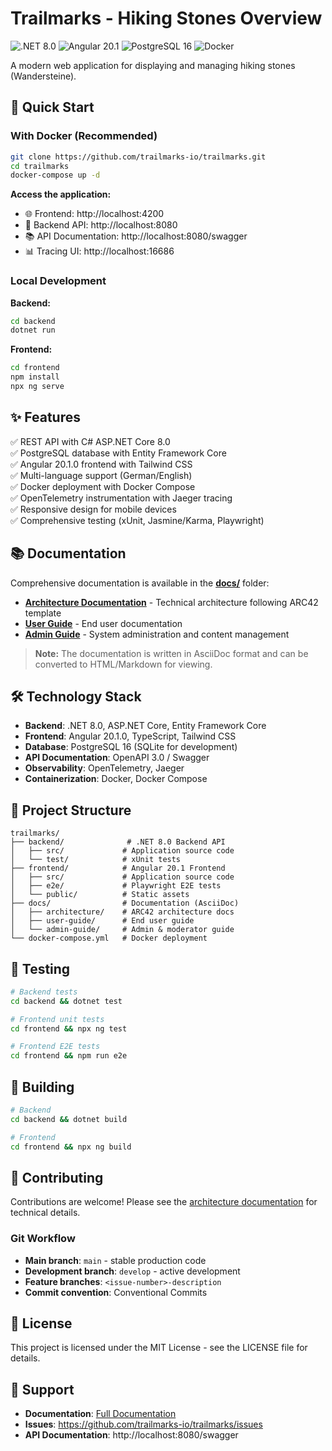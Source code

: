 # Trailmarks - Hiking Stones Overview

![.NET 8.0](https://img.shields.io/badge/.NET-8.0-512BD4?logo=dotnet)
![Angular 20.1](https://img.shields.io/badge/Angular-20.1-DD0031?logo=angular)
![PostgreSQL 16](https://img.shields.io/badge/PostgreSQL-16-336791?logo=postgresql)
![Docker](https://img.shields.io/badge/Docker-Compose-2496ED?logo=docker)

A modern web application for displaying and managing hiking stones (Wandersteine).

## 🚀 Quick Start

### With Docker (Recommended)

```bash
git clone https://github.com/trailmarks-io/trailmarks.git
cd trailmarks
docker-compose up -d
```

**Access the application:**
- 🌐 Frontend: http://localhost:4200
- 🔌 Backend API: http://localhost:8080
- 📚 API Documentation: http://localhost:8080/swagger
- 📊 Tracing UI: http://localhost:16686

### Local Development

**Backend:**
```bash
cd backend
dotnet run
```

**Frontend:**
```bash
cd frontend
npm install
npx ng serve
```

## ✨ Features

✅ REST API with C# ASP.NET Core 8.0  
✅ PostgreSQL database with Entity Framework Core  
✅ Angular 20.1.0 frontend with Tailwind CSS  
✅ Multi-language support (German/English)  
✅ Docker deployment with Docker Compose  
✅ OpenTelemetry instrumentation with Jaeger tracing  
✅ Responsive design for mobile devices  
✅ Comprehensive testing (xUnit, Jasmine/Karma, Playwright)

## 📚 Documentation

Comprehensive documentation is available in the **[docs/](docs/)** folder:

- **[Architecture Documentation](docs/architecture/index.adoc)** - Technical architecture following ARC42 template
- **[User Guide](docs/user-guide/index.adoc)** - End user documentation
- **[Admin Guide](docs/admin-guide/index.adoc)** - System administration and content management

> **Note:** The documentation is written in AsciiDoc format and can be converted to HTML/Markdown for viewing.

## 🛠️ Technology Stack

- **Backend**: .NET 8.0, ASP.NET Core, Entity Framework Core
- **Frontend**: Angular 20.1.0, TypeScript, Tailwind CSS
- **Database**: PostgreSQL 16 (SQLite for development)
- **API Documentation**: OpenAPI 3.0 / Swagger
- **Observability**: OpenTelemetry, Jaeger
- **Containerization**: Docker, Docker Compose

## 📁 Project Structure

```
trailmarks/
├── backend/              # .NET 8.0 Backend API
│   ├── src/             # Application source code
│   └── test/            # xUnit tests
├── frontend/            # Angular 20.1 Frontend
│   ├── src/             # Application source code
│   ├── e2e/             # Playwright E2E tests
│   └── public/          # Static assets
├── docs/                # Documentation (AsciiDoc)
│   ├── architecture/    # ARC42 architecture docs
│   ├── user-guide/      # End user guide
│   └── admin-guide/     # Admin & moderator guide
└── docker-compose.yml   # Docker deployment
```

## 🧪 Testing

```bash
# Backend tests
cd backend && dotnet test

# Frontend unit tests
cd frontend && npx ng test

# Frontend E2E tests
cd frontend && npm run e2e
```

## 🔨 Building

```bash
# Backend
cd backend && dotnet build

# Frontend
cd frontend && npx ng build
```

## 🤝 Contributing

Contributions are welcome! Please see the [architecture documentation](docs/architecture/index.adoc) for technical details.

### Git Workflow

- **Main branch**: `main` - stable production code
- **Development branch**: `develop` - active development
- **Feature branches**: `<issue-number>-description`
- **Commit convention**: Conventional Commits

## 📄 License

This project is licensed under the MIT License - see the LICENSE file for details.

## 💬 Support

- **Documentation**: [Full Documentation](docs/index.adoc)
- **Issues**: https://github.com/trailmarks-io/trailmarks/issues
- **API Documentation**: http://localhost:8080/swagger
